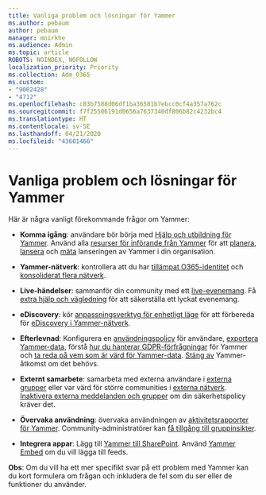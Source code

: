 ```yaml
---
title: Vanliga problem och lösningar för Yammer
ms.author: pebaum
author: pebaum
manager: mnirkhe
ms.audience: Admin
ms.topic: article
ROBOTS: NOINDEX, NOFOLLOW
localization_priority: Priority
ms.collection: Adm_O365
ms.custom:
- "9002428"
- "4712"
ms.openlocfilehash: c83b7588d06df1ba36581b7ebcc0cf4a357a762c
ms.sourcegitcommit: f7f25506191d0656a7637340df806b82c4232bc4
ms.translationtype: HT
ms.contentlocale: sv-SE
ms.lasthandoff: 04/21/2020
ms.locfileid: "43601466"
---
```

# <a name="yammer-common-issues-and-resolutions"></a>Vanliga problem och lösningar för Yammer

Här är några vanligt förekommande frågor om Yammer:

- **Komma igång**: användare bör börja med [Hjälp och utbildning för Yammer](https://support.office.com/yammer). Använd alla [resurser för införande från Yammer](https://aka.ms/yamresources) för att [planera](https://aka.ms/YamSuccessGuide), [lansera](https://aka.ms/YamLaunchPlaybook) och [mäta](https://aka.ms/YamMeasureSuccesGuide) lanseringen av Yammer i din organisation. 

- **Yammer-nätverk**: kontrollera att du har [tillämpat O365-identitet](https://docs.microsoft.com/yammer/configure-your-yammer-network/enforce-office-365-identity) och [konsoliderat flera nätverk](https://docs.microsoft.com/yammer/configure-your-yammer-network/consolidate-multiple-yammer-networks). 

- **Live-händelser**: sammanför din community med ett [live-evenemang](https://docs.microsoft.com/yammer/manage-yammer-groups/yammer-live-events). Få [extra hjälp och vägledning](https://resources.techcommunity.microsoft.com/live-events/assistance/) för att säkerställa ett lyckat evenemang. 

- **eDiscovery**: kör [anpassningsverktyg för enhetligt läge](https://docs.microsoft.com/yammer/configure-your-yammer-network/overview-native-mode) för att förbereda för [eDiscovery i Yammer-nätverk](https://docs.microsoft.com/yammer/manage-security-and-compliance/overview-of-ediscovery). 

- **Efterlevnad**: Konfigurera en [användningspolicy](https://docs.microsoft.com/yammer/manage-security-and-compliance/set-up-a-usage-policy) för användare, [exportera Yammer-data](https://docs.microsoft.com/yammer/manage-security-and-compliance/export-yammer-enterprise-data), förstå [hur du hanterar GDPR-förfrågningar](https://docs.microsoft.com/yammer/manage-security-and-compliance/gdpr-requests-in-yammer-enterprise) för Yammer och [ta reda på vem som är värd för Yammer-data](https://docs.microsoft.com/yammer/manage-security-and-compliance/data-residency). [Stäng av](https://docs.microsoft.com/yammer/manage-yammer-users/turn-off-user-access) Yammer-åtkomst om det behövs.

- **Externt samarbete**: samarbeta med externa användare i [externa grupper](https://docs.microsoft.com/yammer/work-with-external-users/create-and-manage-external-groups) eller var värd för större communities i [externa nätverk](https://docs.microsoft.com/yammer/work-with-external-users/create-and-manage-an-external-network). [Inaktivera externa meddelanden och grupper](https://docs.microsoft.com/yammer/work-with-external-users/disable-external-messaging) om din säkerhetspolicy kräver det.

- **Övervaka användning**: övervaka användningen av [aktivitetsrapporter för Yammer](https://docs.microsoft.com/microsoft-365/admin/activity-reports/yammer-activity-report). Community-administratörer kan [få tillgång till gruppinsikter](https://support.office.com/article/view-group-insights-in-yammer-73f9fa6d-d442-4f25-9194-d5317c9328ab).

- **Integrera appar**: Lägg till [Yammer till SharePoint](https://docs.microsoft.com/yammer/integrate-yammer-with-other-apps/embed-a-feed-into-a-sharepoint-site). Använd [Yammer Embed](https://developer.yammer.com/docs/embed) om du vill lägga till feeds. 

**Obs**: Om du vill ha ett mer specifikt svar på ett problem med Yammer kan du kort formulera om frågan och inkludera de fel som du ser eller de funktioner du använder.
